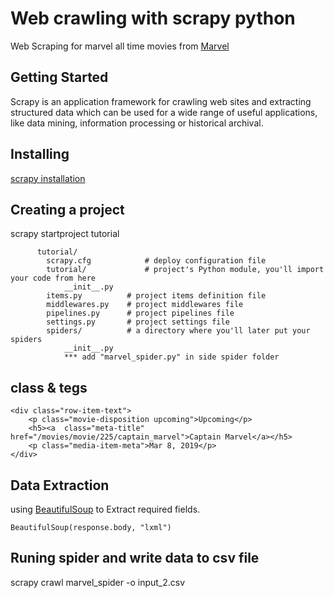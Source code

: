 # Web crawling with scrapy python

Web Scraping for marvel all time movies from [Marvel](https://marvel.com/movies/all)

## Getting Started

Scrapy is an application framework for crawling web sites and extracting structured data which can be used for a wide range of useful applications, like data mining, information processing or historical archival.

## Installing

[scrapy installation](https://doc.scrapy.org/en/latest/intro/install.html)


## Creating a project
	
scrapy startproject tutorial

```
	  tutorial/
	    scrapy.cfg            # deploy configuration file
	    tutorial/             # project's Python module, you'll import your code from here
	        __init__.py
        items.py          # project items definition file
        middlewares.py    # project middlewares file
        pipelines.py      # project pipelines file
        settings.py       # project settings file
        spiders/          # a directory where you'll later put your spiders
            __init__.py
            *** add "marvel_spider.py" in side spider folder
```


## class & tegs 

    <div class="row-item-text">
        <p class="movie-disposition upcoming">Upcoming</p>
        <h5><a  class="meta-title" href="/movies/movie/225/captain_marvel">Captain Marvel</a></h5>
        <p class="media-item-meta">Mar 8, 2019</p>
	</div>

## Data Extraction
	
using [BeautifulSoup](https://www.crummy.com/software/BeautifulSoup/bs4/doc/index.html?highlight=select) to Extract required fields.

```
BeautifulSoup(response.body, "lxml")
```

## Runing spider and write data to csv file 
scrapy crawl marvel_spider -o input_2.csv


